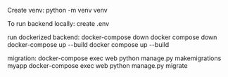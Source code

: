 Create venv:
python -m venv venv

To run backend locally:
create .env

run dockerized backend:
docker-compose down             docker compose down 
docker-compose up --build       docker compose up --build

migration:
docker-compose exec web python manage.py makemigrations myapp
docker-compose exec web python manage.py migrate